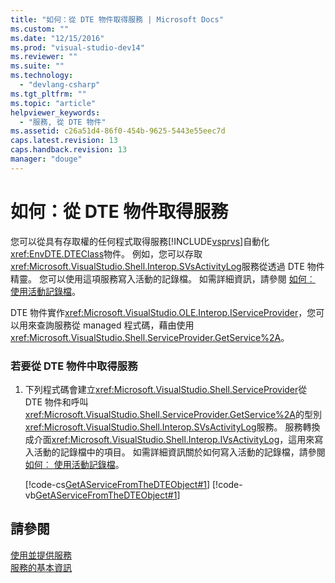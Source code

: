 ```yaml
---
title: "如何：從 DTE 物件取得服務 | Microsoft Docs"
ms.custom: ""
ms.date: "12/15/2016"
ms.prod: "visual-studio-dev14"
ms.reviewer: ""
ms.suite: ""
ms.technology: 
  - "devlang-csharp"
ms.tgt_pltfrm: ""
ms.topic: "article"
helpviewer_keywords: 
  - "服務, 從 DTE 物件"
ms.assetid: c26a51d4-86f0-454b-9625-5443e55eec7d
caps.latest.revision: 13
caps.handback.revision: 13
manager: "douge"
---
```

# 如何：從 DTE 物件取得服務
您可以從具有存取權的任何程式取得服務[!INCLUDE[vsprvs](../code-quality/includes/vsprvs_md.md)]自動化<xref:EnvDTE.DTEClass>物件。  例如，您可以存取<xref:Microsoft.VisualStudio.Shell.Interop.SVsActivityLog>服務從透過 DTE 物件精靈。  您可以使用這項服務寫入活動的記錄檔。  如需詳細資訊，請參閱 [如何︰ 使用活動記錄檔](../extensibility/how-to-use-the-activity-log.md)。  
  
 DTE 物件實作<xref:Microsoft.VisualStudio.OLE.Interop.IServiceProvider>，您可以用來查詢服務從 managed 程式碼，藉由使用<xref:Microsoft.VisualStudio.Shell.ServiceProvider.GetService%2A>。  
  
### 若要從 DTE 物件中取得服務  
  
1.  下列程式碼會建立<xref:Microsoft.VisualStudio.Shell.ServiceProvider>從 DTE 物件和呼叫<xref:Microsoft.VisualStudio.Shell.ServiceProvider.GetService%2A>的型別<xref:Microsoft.VisualStudio.Shell.Interop.SVsActivityLog>服務。  服務轉換成介面<xref:Microsoft.VisualStudio.Shell.Interop.IVsActivityLog>，這用來寫入活動的記錄檔中的項目。  如需詳細資訊關於如何寫入活動的記錄檔，請參閱[如何︰ 使用活動記錄檔](../extensibility/how-to-use-the-activity-log.md)。  
  
     [!code-cs[GetAServiceFromTheDTEObject#1](../misc/codesnippet/CSharp/how-to-get-a-service-from-the-dte-object_1.cs)]
     [!code-vb[GetAServiceFromTheDTEObject#1](../misc/codesnippet/VisualBasic/how-to-get-a-service-from-the-dte-object_1.vb)]  
  
## 請參閱  
 [使用並提供服務](../extensibility/using-and-providing-services.md)   
 [服務的基本資訊](../extensibility/internals/service-essentials.md)